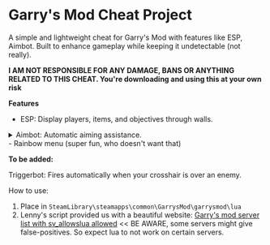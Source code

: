# Garry's Mod Cheat Project
A simple and lightweight cheat for Garry's Mod with features like ESP, Aimbot. Built to enhance gameplay while keeping it undetectable (not really).

 **I AM NOT RESPONSIBLE FOR ANY DAMAGE, BANS OR ANYTHING RELATED TO THIS CHEAT. You're downloading and using this at your own risk**


**Features**
- ESP: Display players, items, and objectives through walls.
<details>
<summary>Aimbot: Automatic aiming assistance.</summary>
  
- Checks if player is behind a wall.

- Different bones to aim for

- Aimbot FOV Slider / Aim smoothness
  
</details>
- Rainbow menu (super fun, who doesn't want that)


**To be added:**

Triggerbot: Fires automatically when your crosshair is over an enemy.



How to use:

1. Place in `SteamLibrary\steamapps\common\GarrysMod\garrysmod\lua`
2. Lenny's script provided us with a beautiful website: [Garry's mod server list with sv_allowslua allowed](https://www.gametracker.com/search/garrysmod/?search_by=server_variable&search_by2=sv_allowcslua&query=&loc=_all&sort=&order=) << BE AWARE, some servers might give false-positives. So expect lua to not work on certain servers.




